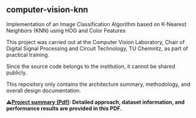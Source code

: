 ## computer-vision-knn

Implementation of an Image Classification Algorithm based on K-Nearest Neighbors (KNN) using HOG and Color Features

This project was carried out at the Computer Vision Laboratory, Chair of Digital Signal Processing and Circuit Technology, TU Chemnitz, as part of practical training.  

Since the source code belongs to the institution, it cannot be shared publicly.  

This repository only contains the architecture summary, methodology, and overall design documentation.

**⚠️[Project summary (Pdf)](docs/project-summary.pdf): Detailed approach, dataset information, and performance results are provided in this PDF.**

